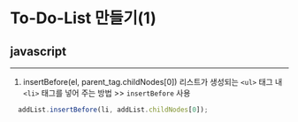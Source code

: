 # To-Do-List 만들기(1) 
## javascript
---

1. insertBefore(el, parent_tag.childNodes[0])
리스트가 생성되는 `<ul>` 태그 내 `<li>` 태그를 넣어 주는 방법 >> `insertBefore` 사용
```js
  addList.insertBefore(li, addList.childNodes[0]);
```
